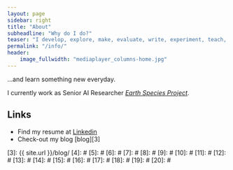 ```yaml
---
layout: page
sidebar: right
title: "About"
subheadline: "Why do I do?"
teaser: "I develop, explore, make, evaluate, write, experiment, teach, help, listen, record, glimpse, cook, play ..."
permalink: "/info/"
header:
    image_fullwidth: "mediaplayer_columns-home.jpg"
---
```

...and learn something new everyday.

I currently work as Senior AI Researcher *[Earth Species Project][2]*.


## Links

* Find my resume at [Linkedin][1]
* Check-out my blog [blog][3]


 [1]: https://www.linkedin.com/in/marius-miron-9473233/
 [2]: https://earthspeciesproject.com
 [3]: {{ site.url }}/blog/
 [4]: #
 [5]: #
 [6]: #
 [7]: #
 [8]: #
 [9]: #
 [10]: #
 [11]: #
 [12]: #
 [13]: #
 [14]: #
 [15]: #
 [16]: #
 [17]: #
 [18]: #
 [19]: #
 [20]: #
